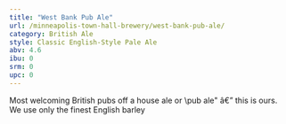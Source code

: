 ```yaml
---
title: "West Bank Pub Ale"
url: /minneapolis-town-hall-brewery/west-bank-pub-ale/
category: British Ale
style: Classic English-Style Pale Ale
abv: 4.6
ibu: 0
srm: 0
upc: 0
---
```

Most welcoming British pubs off a house ale or \pub ale\" â€” this is ours. We use only the finest English barley
